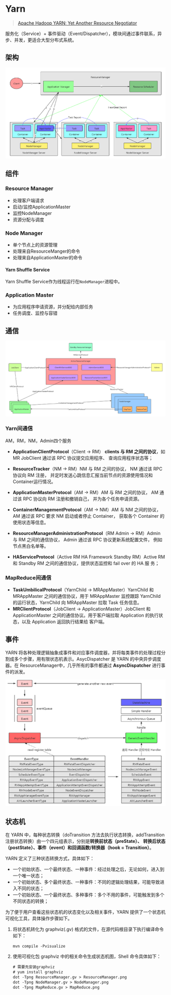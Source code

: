 # Yarn 

> [Apache Hadoop YARN: Yet Another Resource Negotiator](./pdf/YARN-SOCC2013.pdf)

服务化（Service）+ 事件驱动（Event/Dispatcher），模块间通过事件联系，异步、并发，更适合大型分布式系统。

## 架构

<img src="pics/yarn-arch.png" alt="yarn-arch.png" style="zoom:80%;" />

## 组件

### Resource Manager

- 处理客户端请求
- 启动/监控ApplicationMaster
- 监控NodeManager
- 资源分配与调度

### Node Manager

- 单个节点上的资源管理
- 处理来自ResourceManger的命令
- 处理来自ApplicationMaster的命令

#### Yarn Shuffle Service

Yarn Shuffle Service作为线程运行在`NodeManager`进程中。



### Application Master

- 为应用程序申请资源，并分配给内部任务
- 任务调度、监控与容错





## 通信

<img src="pics/image-20210925164554923.png" alt="image-20210925164554923" style="zoom:80%;" />

### Yarn间通信

AM，RM，NM，Admin四个服务

- **ApplicationClientProtocol**（Client -> RM） **clients 与 RM 之间的协议**，如MR JobClient 通过该 RPC 协议提交应用程序、 查询应用程序状态等；
- **ResourceTracker**（NM -> RM）NM 与 RM 之间的协议， NM 通过该 RPC 协议向 RM 注册， 并定时发送心跳信息汇报当前节点的资源使用情况和
  Container运行情况。

- **ApplicationMasterProtocol**（AM -> RM）AM 与 RM 之间的协议， AM 通过该 RPC 协议向 RM 注册和撤销自己， 并为各个任务申请资源。
- **ContainerManagementProtocol**（AM -> NM）AM 与 NM 之间的协议， AM 通过该 RPC 要求 NM 启动或者停止 Container， 获取各个
  Container 的使用状态等信息。
- **ResourceManagerAdministrationProtocol**（RM Admin -> RM）Admin 与 RM 之间的通信协议， Admin 通过该 RPC 协议更新系统配置文件，
  例如节点黑白名单等。
- **HAServiceProtocol**（Active RM HA Framework Standby RM）Active RM 和 Standby RM 之间的通信协议，提供状态监控和 fail over 的 HA 服
  务；

### MapReduce间通信

- **TaskUmbilicalProtocol**（YarnChild -> MRAppMaster）YarnChild 和 MRAppMaster 之间的通信协议，用于 MRAppMaster 监控跟踪
  YarnChild 的运行状态，YarnChild 向 MRAppMaster 拉取 Task 任务信息。
- **MRClientProtocol**（JobClient -> ApplicationMaster）JobClient 和 ApplicationMaster 之间的通信协议。用于客户端拉取 Application 的执行状
  态，以及 Application 返回执行结果给 客户端。



## 事件

YARN 将各种处理逻辑抽象成事件和对应事件调度器，并将每类事件的处理过程分割成多个步骤，用有限状态机表示。AsycDispatcher 是 YARN 的中央异步调度器。在 ResourceManager中，几乎所有的事件都通过 **AsyncDispatcher** 进行事件的派发。

<img src="pics/image-20210925185548457.png" alt="image-20210925185548457" style="zoom:80%;" />

## 状态机

在 YARN 中，每种状态转换（doTransition 方法去执行状态转换，addTransition 注册状态转换）由一个四元组表示，分别是**转换前状态（preState）、**
**转换后状态（postState）、事件（event）和回调函数/转换器（hook = Transition）**。

YARN 定义了三种状态转换方式，具体如下：

- 一个初始状态、一个最终状态、一种事件：经过处理之后，无论如何，进入到一个唯一状态；
- 一个初始状态、多个最终状态、一种事件：不同的逻辑处理结果，可能导致进入不同的状态；
- 一个初始状态、一个最终状态、多种事件：多个不用的事件，可能触发到多个不同状态的转换；



为了便于用户查看这些状态机的状态变化以及相关事件，YARN 提供了一个状态机可视化工具，具体操作步骤如下。

1. 将状态机转化为 graphviz(.gv) 格式的文件，在源代码根目录下执行编译命令如下：

   `mvn compile -Pvisualize`

2. 使用可视化包 graphviz 中的相关命令生成状态机图，Shell 命令具体如下：

   ```shell
   # 需要先安装graphviz
   # yum install graphviz
   dot -Tpng ResourceManager.gv > ResourceManager.png
   dot -Tpng NodeManager.gv > NodeManager.png
   dot -Tpng MapReduce.gv > MapReduce.png
   ```

   
